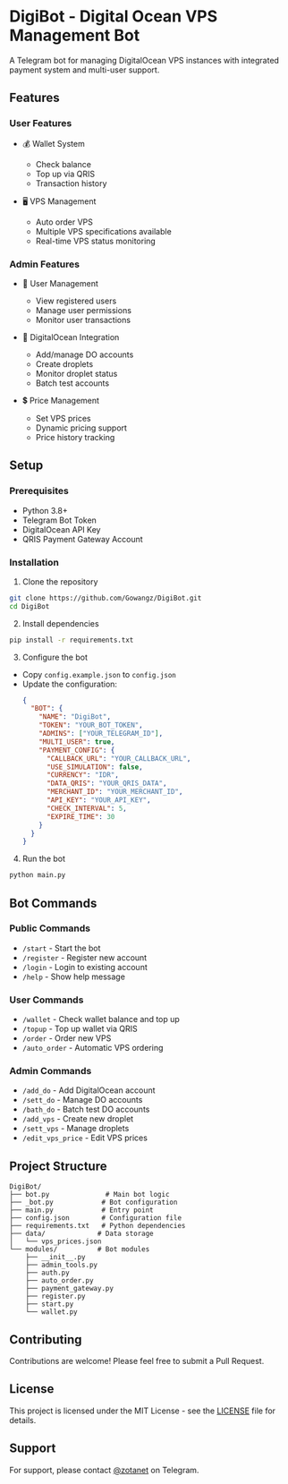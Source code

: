 # DigiBot - Digital Ocean VPS Management Bot

A Telegram bot for managing DigitalOcean VPS instances with integrated payment system and multi-user support.

## Features

### User Features
- 💰 Wallet System
  - Check balance
  - Top up via QRIS
  - Transaction history

- 🖥️ VPS Management
  - Auto order VPS
  - Multiple VPS specifications available
  - Real-time VPS status monitoring

### Admin Features
- 👥 User Management
  - View registered users
  - Manage user permissions
  - Monitor user transactions

- 🔧 DigitalOcean Integration
  - Add/manage DO accounts
  - Create droplets
  - Monitor droplet status
  - Batch test accounts

- 💲 Price Management
  - Set VPS prices
  - Dynamic pricing support
  - Price history tracking

## Setup

### Prerequisites
- Python 3.8+
- Telegram Bot Token
- DigitalOcean API Key
- QRIS Payment Gateway Account

### Installation

1. Clone the repository
```bash
git clone https://github.com/Gowangz/DigiBot.git
cd DigiBot
```

2. Install dependencies
```bash
pip install -r requirements.txt
```

3. Configure the bot
- Copy `config.example.json` to `config.json`
- Update the configuration:
  ```json
  {
    "BOT": {
      "NAME": "DigiBot",
      "TOKEN": "YOUR_BOT_TOKEN",
      "ADMINS": ["YOUR_TELEGRAM_ID"],
      "MULTI_USER": true,
      "PAYMENT_CONFIG": {
        "CALLBACK_URL": "YOUR_CALLBACK_URL",
        "USE_SIMULATION": false,
        "CURRENCY": "IDR",
        "DATA_QRIS": "YOUR_QRIS_DATA",
        "MERCHANT_ID": "YOUR_MERCHANT_ID",
        "API_KEY": "YOUR_API_KEY",
        "CHECK_INTERVAL": 5,
        "EXPIRE_TIME": 30
      }
    }
  }
  ```

4. Run the bot
```bash
python main.py
```

## Bot Commands

### Public Commands
- `/start` - Start the bot
- `/register` - Register new account
- `/login` - Login to existing account
- `/help` - Show help message

### User Commands
- `/wallet` - Check wallet balance and top up
- `/topup` - Top up wallet via QRIS
- `/order` - Order new VPS
- `/auto_order` - Automatic VPS ordering

### Admin Commands
- `/add_do` - Add DigitalOcean account
- `/sett_do` - Manage DO accounts
- `/bath_do` - Batch test DO accounts
- `/add_vps` - Create new droplet
- `/sett_vps` - Manage droplets
- `/edit_vps_price` - Edit VPS prices

## Project Structure
```
DigiBot/
├── bot.py              # Main bot logic
├── _bot.py            # Bot configuration
├── main.py            # Entry point
├── config.json        # Configuration file
├── requirements.txt   # Python dependencies
├── data/             # Data storage
│   └── vps_prices.json
└── modules/          # Bot modules
    ├── __init__.py
    ├── admin_tools.py
    ├── auth.py
    ├── auto_order.py
    ├── payment_gateway.py
    ├── register.py
    ├── start.py
    └── wallet.py
```

## Contributing
Contributions are welcome! Please feel free to submit a Pull Request.

## License
This project is licensed under the MIT License - see the [LICENSE](LICENSE) file for details.

## Support
For support, please contact [@zotanet](https://t.me/zotanet) on Telegram.
